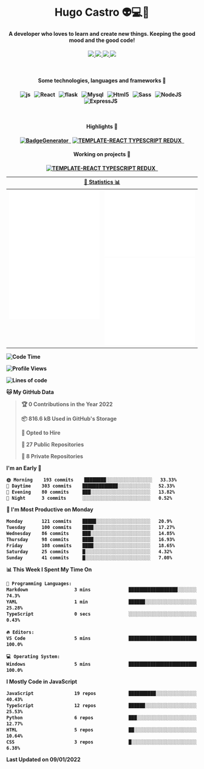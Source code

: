 <h1 align="center">Hugo Castro 👽💻🌌</h1>
<h4 align="center">A developer who loves to learn and create new things. Keeping the good mood and the good code!<h4/>
<p align="center">
		<a href="https://stackoverflow.com/users/11444549/hugo">
		<img src="https://img.shields.io/badge/-Stackoverflow-79db75?style=for-the-badge&logo=Stackoverflow&logoColor=white" />
	</a>
		<a href="https://api.whatsapp.com/send?phone=5532988940411text=Oii, vim pelo github!">
		<img src="https://img.shields.io/badge/WHATSAPP-79db75.svg?&style=for-the-badge&logo=whatsapp&logoColor=white" />
	</a>
		<a href="mailto:hugocastrohc@outlook.com">
		<img src="https://img.shields.io/badge/email-79db75.svg?&style=for-the-badge&logo=protonmail&logoColor=white" />
	<a href="https://open.spotify.com/user/22uat6ppbmvcvyia5me7tdmci">
		<img src="https://img.shields.io/badge/spotify-79db75.svg?&style=for-the-badge&logo=spotify&logoColor=white" />
	</a>
</p>

<br>

<h4 align="center"> Some technologies, languages and frameworks 🚀<h4/>
<p align="center">
	<img src="https://img.shields.io/badge/javascript-79db75.svg?&style=for-the-badge&logo=javascript&logoColor=white" alt="js" />&nbsp;&nbsp;
	<img src="https://img.shields.io/badge/-React-79db75?style=for-the-badge&logo=react&logoColor=white" alt="React" />&nbsp;&nbsp;
	<img src="https://img.shields.io/badge/flask-79db75.svg?&style=for-the-badge&logo=flask&logoColor=white" alt="flask" />&nbsp;&nbsp;
	<img src="https://img.shields.io/badge/mysql-79db75.svg?style=for-the-badge&logo=mysql&logoColor=white" alt="Mysql" />&nbsp;&nbsp;
	<img src="https://img.shields.io/badge/html5-79db75.svg?style=for-the-badge&logo=html5&logoColor=white" alt="Html5" />&nbsp;&nbsp;
	<img src="https://img.shields.io/badge/sass-79db75.svg?style=for-the-badge&logo=sass&logoColor=white" alt="Sass" />&nbsp;&nbsp;
	<img src="https://img.shields.io/badge/node.js-79db75.svg?style=for-the-badge&" alt="NodeJS" />&nbsp;&nbsp;
	<img src="https://img.shields.io/badge/express.js-79db75.svg?style=for-the-badge&" alt="ExpressJS" />&nbsp;&nbsp;
	

</p>

<br>
<h4 align="center"> Highlights 🔆<h4/>
<p align="center">
	  <a text-decoration="none" href="https://pypi.org/project/BadgeGenerator"><img src="https://img.shields.io/badge/BadgeGenerator-79db75.svg?style=for-the-badge&logo=pythonfor-the-badge&logo=django" alt="BadgeGenerator" />&nbsp;&nbsp;<a/>
	<a text-decoration="none" href="https://www.npmjs.com/package/cra-template-typescript-redux-react"><img src="https://img.shields.io/badge/template%20React%20typescript%20redux-79db75.svg?style=for-the-badge" alt="TEMPLATE-REACT TYPESCRIPT REDUX" />&nbsp;&nbsp;<a/>
</p>
<h4 align="center"> Working on projects 🔨<h4/>
	
<p align="center">
		<a text-decoration="none" href="https://www.npmjs.com/package/cra-template-typescript-redux-react"><img src="https://img.shields.io/badge/template%20React%20typescript%20redux-79db75.svg?style=for-the-badge" alt="TEMPLATE-REACT TYPESCRIPT REDUX" />&nbsp;&nbsp;<a/>
</p>

<table>
	<tr>
	    <th colspan="2" align="center">
	      <a href="" >🧩 Statistics 📊 </a>
	    </th>
	</tr>
	<tr>
	    <th valign="top" width="600"><img src="https://github.com/HugoCastroBR/HugoCastroBR/blob/master/Isometric.svg"  /></th>
	    <th width="600"><img src="https://github.com/HugoCastroBR/HugoCastroBR/blob/master/metrics.plugin.habits.svg"  />
		<img src="https://github.com/HugoCastroBR/HugoCastroBR/blob/master/metrics.plugin.activity.svg"  />
	    </th>
  	</tr>
	
<table/>

<!--START_SECTION:waka-->
![Code Time](http://img.shields.io/badge/Code%20Time-644%20hrs%2043%20mins-blue)

![Profile Views](http://img.shields.io/badge/Profile%20Views-2-blue)

![Lines of code](https://img.shields.io/badge/From%20Hello%20World%20I%27ve%20Written-150%20Thousand%20lines%20of%20code-blue)

**🐱 My GitHub Data** 

> 🏆 0 Contributions in the Year 2022
 > 
> 📦 816.6 kB Used in GitHub's Storage 
 > 
> 💼 Opted to Hire
 > 
> 📜 27 Public Repositories 
 > 
> 🔑 8 Private Repositories  
 > 
**I'm an Early 🐤** 

```text
🌞 Morning    193 commits    ████████░░░░░░░░░░░░░░░░░   33.33% 
🌆 Daytime    303 commits    █████████████░░░░░░░░░░░░   52.33% 
🌃 Evening    80 commits     ███░░░░░░░░░░░░░░░░░░░░░░   13.82% 
🌙 Night      3 commits      ░░░░░░░░░░░░░░░░░░░░░░░░░   0.52%

```
📅 **I'm Most Productive on Monday** 

```text
Monday       121 commits    █████░░░░░░░░░░░░░░░░░░░░   20.9% 
Tuesday      100 commits    ████░░░░░░░░░░░░░░░░░░░░░   17.27% 
Wednesday    86 commits     ███░░░░░░░░░░░░░░░░░░░░░░   14.85% 
Thursday     98 commits     ████░░░░░░░░░░░░░░░░░░░░░   16.93% 
Friday       108 commits    ████░░░░░░░░░░░░░░░░░░░░░   18.65% 
Saturday     25 commits     █░░░░░░░░░░░░░░░░░░░░░░░░   4.32% 
Sunday       41 commits     █░░░░░░░░░░░░░░░░░░░░░░░░   7.08%

```


📊 **This Week I Spent My Time On** 

```text
💬 Programming Languages: 
Markdown                 3 mins              ██████████████████░░░░░░░   74.3% 
YAML                     1 min               ██████░░░░░░░░░░░░░░░░░░░   25.28% 
TypeScript               0 secs              ░░░░░░░░░░░░░░░░░░░░░░░░░   0.43%

🔥 Editors: 
VS Code                  5 mins              █████████████████████████   100.0%

💻 Operating System: 
Windows                  5 mins              █████████████████████████   100.0%

```

**I Mostly Code in JavaScript** 

```text
JavaScript               19 repos            ██████████░░░░░░░░░░░░░░░   40.43% 
TypeScript               12 repos            ██████░░░░░░░░░░░░░░░░░░░   25.53% 
Python                   6 repos             ███░░░░░░░░░░░░░░░░░░░░░░   12.77% 
HTML                     5 repos             ██░░░░░░░░░░░░░░░░░░░░░░░   10.64% 
CSS                      3 repos             █░░░░░░░░░░░░░░░░░░░░░░░░   6.38%

```



 Last Updated on 09/01/2022
<!--END_SECTION:waka-->


